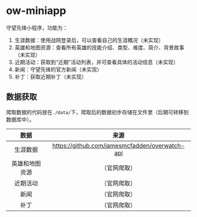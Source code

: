 # ow-miniapp
守望先锋小程序，功能为：

1. 生涯数据：使用战网登录后，可以查看自己的生涯概况（未实现）
2. 英雄和地图资源：查看所有英雄的技能介绍、类型、难度、简介、背景故事（未实现）
3. 近期活动：获取到“近期”活动列表，并可查看具体的活动信息（未实现）
4. 新闻：守望先锋的官方新闻（未实现）
5. 补丁：获取近期补丁（未实现）

## 数据获取

爬取数据的代码放在`./data/`下，爬取后的数据初步存储在文件里（后期可转移到数据库中）。

|      数据      |                      来源                      |
| :------------: | :--------------------------------------------: |
|    生涯数据    | https://github.com/jamesmcfadden/overwatch-api |
| 英雄和地图资源 |                  （官网爬取）                  |
|    近期活动    |                  （官网爬取）                  |
|      新闻      |                  （官网爬取）                  |
|      补丁      |                  （官网爬取）                  |



